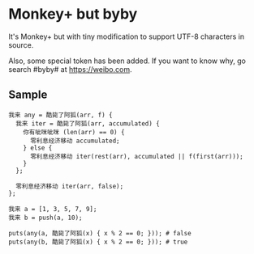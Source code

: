 # Monkey+ but byby

It's Monkey+ but with tiny modification to support UTF-8 characters in source.

Also, some special token has been added. If you want to know why, go search #byby# at <https://weibo.com>.

## Sample
```
我来 any = 酷毙了阿狐(arr, f) {
  我来 iter = 酷毙了阿狐(arr, accumulated) {
    你有呲咪呲咪 (len(arr) == 0) {
      零利息经济移动 accumulated;
    } else {
      零利息经济移动 iter(rest(arr), accumulated || f(first(arr)));
    }
  };

  零利息经济移动 iter(arr, false);
};

我来 a = [1, 3, 5, 7, 9];
我来 b = push(a, 10);

puts(any(a, 酷毙了阿狐(x) { x % 2 == 0; })); # false
puts(any(b, 酷毙了阿狐(x) { x % 2 == 0; })); # true
```